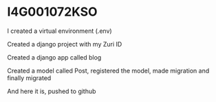 # I4G001072KSO

I created a virtual environment (.env)

Created a django project with my Zuri ID

Created a django app called blog

Created a model called Post, registered the model, made migration and finally migrated

And here it is, pushed to github
